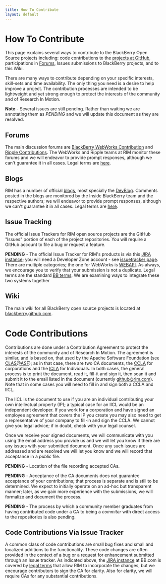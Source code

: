 ```yaml
---
title: How To Contribute
layout: default
---
```


# How To Contribute

This page explains several ways to contribute to the BlackBerry Open Source projects including: code contributions to the [projects at GitHub](http://github.com/blackberry), participations in [Forums](http://supportforums.blackberry.com/t5/Open-Source-Development/ct-p/os_dev), Issues submissions to BlackBerry projects, and to this Wiki.

There are many ways to contribute depending on your specific interests, skill-sets and time availability.  The only thing you need is a desire to help improve a project.  The contribution processes are intended to be lightweight and yet strong enough to protect the interests of the community and of Research In Motion.

**Note** - Several issues are still pending. Rather than waiting we are annotating them as *PENDING* and we will update this document as they are resolved. 

## Forums

The main discussion forums are [BlackBerry WebWorks Contribution](http://supportforums.blackberry.com/t5/BlackBerry-WebWorks/bd-p/ww_con) and [Ripple Contributions](http://supportforums.blackberry.com/t5/Ripple-Contributions/bd-p/ripple).  The WebWorks and Ripple teams at RIM monitor these forums and we will endeavor to provide prompt responses, although we can't guarantee it in all cases.  Legal terms are [here](http://na.blackberry.com/eng/legal/). 

## Blogs

RIM has a number of official [blogs](http://blogs.blackberry.com/), most specially the [DevBlog](http://devblog.blackberry.com/).  Comments posted in the blogs are monitored by the Inside BlackBerry team and the respective authors; we will endeavor to provide prompt responses, although we can't guarantee it in all cases. Legal terms are [here](http://devblog.blackberry.com/terms-and-conditions-of-use/). 

## Issue Tracking

The official Issue Trackers for RIM open source projects are the GitHub "Issues" portion of each of the project repositories. You will require a GitHub account to file a bug or request a feature.

**PENDING** - The official Issue Tracker for RIM's products is via this [JIRA instance](https://www.blackberry.com/jira/secure/Dashboard.jspa); you will need a Developer Zone account - see [issuetracker page](http://us.blackberry.com/developers/resources/issuetracker/). There are multiple categories; the one for WebWorks is [WEBAPI](https://www.blackberry.com/jira/browse/WEBAPI).  As always, we encourage you to verify that your submission is not a duplicate.  Legal terms are the standard [BB terms](http://us.blackberry.com/legal/terms.jsp). We are examining ways to integrate these two systems together


## Wiki

The main wiki for all BlackBerry open source projects is located at [blackberry.github.com](http://blackberry.github.com).

# Code Contributions

Contributions are done under a Contribution Agreement to protect the interests of the community and of Research In Motion.  The agreement is similar, and is based on, that used by the Apache Software Foundation (see [CLAS@ASF](http://www.apache.org/licenses/#clas)); as in that case, there are two CA documents, the [CCLA](http://www.blackberry.com/legal/pdfs/webworks/Research_In_Motion_Limited_CCLA_021811_cl.pdf) for corporations and the [ICLA](http://www.blackberry.com/legal/pdfs/webworks/Research_In_Motion_Limited_ICLA_021811_cl.pdf) for Individuals.  In both cases, the general process is to print the document, read it, fill-it and sign it, then scan it and submit it to the email listed in the document (currently github@rim.com).  Note that in some cases you will need to fill in and sign both a CCLA and IICL.

The IICL is the document to use if you are an individual contributing your own intellectual property (IP); a typical case for an IICL would be an independent developer.  If you work for a corporation and have signed an employee agreement that covers the IP you create you may also need to get a representative of your company to fill-in and sign the CCLA.  We cannot give you legal advice; if in doubt, check with your legal counsel.

Once we receive your signed documents, we will communicate with you using the email address you provide us and we will let you know if there are any issues with your submitted document.  Once any such issues are addressed and are resolved we will let you know and we will record that acceptance in a *public* file.

**PENDING** - Location of the file recording accepted CAs.

**PENDING** - Acceptance of the CA documents does not guarantee acceptance of your contributions; that process is separate and is still to be determined.  We expect to initially operate on an ad-hoc but transparent manner; later, as we gain more experience with the submissions, we will formalize and document the process.

**PENDING** - The process by which a community member graduates from having contributed code under a CA to being a *commiter* with direct access to the repositories is also pending.

## Code Contributions Via Issue Tracker

A common class of code contributions are small bug fixes and small and localized additions to the functionality.  These code changes are often provided in the context of a bug or a request for enhancement submitted through an Issue tracker.  As indicated above, the [JIRA instance](https://www.blackberry.com/jira/secure/Dashboard.jspa) at BB.com is covered by [legal terms](http://us.blackberry.com/legal/terms.jsp) that allow RIM to incorporate the changes, but we encourage contributors to sign the CA for clarity.  Also for clarity, we will require CAs for any substantial contributions.